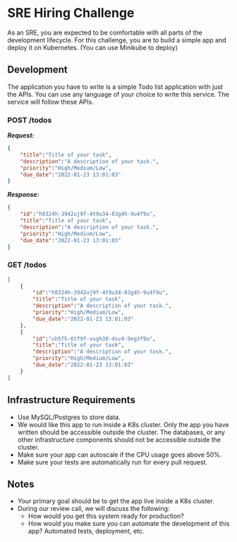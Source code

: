 # SRE Hiring Challenge
As an SRE, you are expected to be comfortable with all parts of the development lifecycle.  For this challenge, you are to build a simple app and deploy it on Kubernetes.  (You can use Minikube to deploy)
## Development
The application you have to write is a simple Todo list application with just the APIs.  You can use any language of your choice to write this service.  The service will follow these APIs.
### POST /todos
***Request:***
```json
{
	"title":"Title of your task",
	"description":"A description of your task.",
	"priority":"High/Medium/Low",
	"due_date":"2022-01-23 13:01:03"
}
```
***Response:***
```json
{
	"id":"h8324h-3942uj9f-4t9u34-83g4h-9u4f9u",
	"title":"Title of your task",
	"description":"A description of your task.",
	"priority":"High/Medium/Low",
	"due_date":"2022-01-23 13:01:03"
}
```

### GET /todos
```json
[
	{
		"id":"h8324h-3942uj9f-4t9u34-83g4h-9u4f9u",
		"title":"Title of your task",
		"description":"A description of your task.",
		"priority":"High/Medium/Low",
		"due_date":"2022-01-23 13:01:03"
	},
	{
		"id":"uh5fh-6tf9f-vugh38-dsv4-9eg3f9u",
		"title":"Title of your task",
		"description":"A description of your task.",
		"priority":"High/Medium/Low",
		"due_date":"2022-01-23 13:01:03"
	}
]
```
  
## Infrastructure Requirements
- Use MySQL/Postgres to store data.  
- We would like this app to run inside a K8s cluster.  Only the app you have written should be accessible outside the cluster.  The databases, or any other infrastructure components should not be accessible outside the cluster.
- Make sure your app can autoscale if the CPU usage goes above 50%.
- Make sure your tests are automatically run for every pull request.

## Notes
- Your primary goal should be to get the app live inside a K8s cluster.
- During our review call, we will discuss the following:
  - How would you get this system ready for production?
  - How would you make sure you can automate the development of this app?  Automated tests, deployment, etc.
